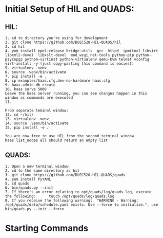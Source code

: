 # Initial Setup of HIL and QUADS:

## HIL:

	1. cd to directory you're using for development
	2. git clone https://github.com/BUEC528-HIL-QUADS/hil
	3. cd hil
	4. yum install epel-release bridge-utils  gcc  httpd  ipmitool libvirt libxml2-devel  libxslt-devel  mod_wsgi net-tools python-pip python-psycopg2 python-virtinst python-virtualenv qemu-kvm telnet vconfig virt-install -y (just copy-pasting this command is easiest)
	5. virtualenv .venv
	6. source .venv/bin/activate
	7. pip install -e .
	8. cp examples/haas.cfg.dev-no-hardware haas.cfg
	9. haas-admin db create
	10. haas serve 5000
	Leave the haas server running, you can see changes happen in this window as commands are executed
	11. 

	From separate teminal window:
	12. cd ~/hil/
	13. virtualenv .venv
	14. source .venv/bin/activate
	15. pip install -e .
	
	You are now free to use HIL from the second terminal window
	haas list_nodes all should return an empty list



## QUADS:

	1. Open a new terminal window
	2. cd to the same directory as hil	
	3. git clone https://github.com/BUEC528-HIL-QUADS/quads
	4. yum install PyYAML
	5. cd quads
	6. bin/quads.py --init
	7. If there's an error relating to opt/quads/log/quads.log, execute the following: 		touch /opt/quads/log/quads.log	
	8. If you receive the following warning:  "WARNING - Warning: /opt/quads/data/schedule.yaml exists. Use --force to initialize.", use bin/quads.py --init --force 

# Starting Commands

